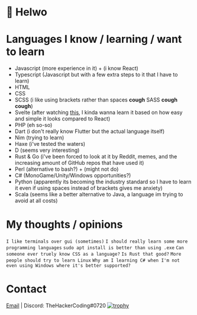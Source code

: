 # 👋 Helwo

# Languages I know / learning / want to learn 

* Javascript (more experience in it) + (i know React)
* Typescript (Javascript but with a few extra steps to it that I have to learn)
* HTML
* CSS
* SCSS (i like using brackets rather than spaces **cough** SASS **cough** **cough**)
* Svelte (after watching [this](https://www.youtube.com/watch?v=rv3Yq-B8qp4), I kinda wanna learn it based on how easy and simple it looks compared to React)
* PHP (eh so-so)
* Dart (i don't really know Flutter but the actual language itself)
* Nim (trying to learn)
* Haxe (i've tested the waters)
* D (seems very interesting)
* Rust & Go (i've been forced to look at it by Reddit, memes, and the increasing amount of GitHub repos that have used it)
* Perl (alternative to bash?) + (might not do)
* C# (MonoGame/Unity/Windows opportunities?)
* Python (apparently its becoming the industry standard so I have to learn it even if using spaces instead of brackets gives me anxiety)
* Scala (seems like a better alternative to Java, a language im trying to avoid at all costs)

# My thoughts / opinions
 `I like terminals over gui (sometimes)`
 `I should really learn some more programming languages`
 `sudo apt install is better than using .exe`
 `Can someone ever truely know CSS as a language?`
 `Is Rust that good?`
 `More people should try to learn Linux`
 `Why am I learning C# when I'm not even using Windows where it's better supported?`
 
 # Contact
 
 [Email](mailto:thehackercoding@gmail.com) | Discord: TheHackerCoding#0720
[![trophy](https://github-profile-trophy.vercel.app/?username=ryo-ma&theme=onedark)](https://github.com/ryo-ma/github-profile-trophy)

